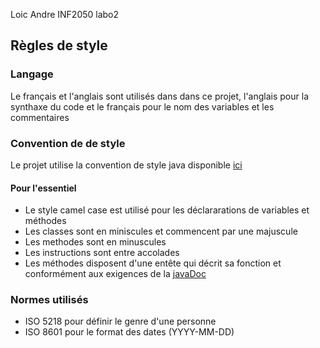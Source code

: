 Loic Andre
INF2050 labo2

## Règles de style

### Langage
Le français et l'anglais sont utilisés dans dans ce projet, l'anglais pour la synthaxe du code et le français 
pour le nom des variables et les commentaires

 
### Convention de de style 
Le projet utilise la convention de style java disponible [ici](https://www.oracle.com/java/technologies/javase/codeconventions-introduction.html) 


#### Pour l'essentiel 
* Le style camel case est utilisé pour les déclararations de variables et méthodes
* Les classes sont en miniscules et commencent par une majuscule
* Les methodes sont en minuscules
* Les instructions sont entre accolades 
* Les méthodes disposent d'une entête qui décrit sa fonction et conformément aux exigences de la [javaDoc](https://docs.oracle.com/javase/8/docs/technotes/tools/windows/javadoc.html)


### Normes utilisés
* ISO 5218 pour définir le genre d'une personne
* ISO 8601 pour le format des dates (YYYY-MM-DD)
